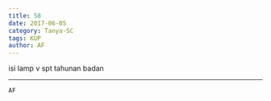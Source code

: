 ```yaml
---
title: 58
date: 2017-06-05
category: Tanya-SC
tags: KUP
author: AF
---
```


isi lamp v spt tahunan badan

---



`AF`
